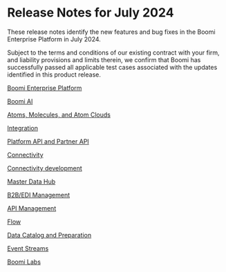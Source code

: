 # Release Notes for July 2024

<head>
  <meta name="guidename" content="Release Notes"/>
  <meta name="context" content="GUID-3be0a4d3-96c9-4b42-ae28-98df54d3db9c"/>
</head>


These release notes identify the new features and bug fixes in the Boomi Enterprise Platform in July 2024.

Subject to the terms and conditions of our existing contract with your firm, and liability provisions and limits therein, we confirm that Boomi has successfully passed all applicable test cases associated with the updates identified in this product release.

[Boomi Enterprise Platform](/docs/Atomsphere/Release%20Notes/Jul2024/Jul2024_Platform.md)

[Boomi AI](/docs/Atomsphere/Release%20Notes/Jul2024/Jul2024_Boomi_AI.md)

[Atoms, Molecules, and Atom Clouds](/docs/Atomsphere/Release%20Notes/Jul2024/Jul2024_Atoms_Molecules.md)

[Integration](/docs/Atomsphere/Release%20Notes/Jul2024/Jul2024_Integration.md)

[Platform API and Partner API](/docs/Atomsphere/Release%20Notes/Jul2024/Jul2024_AtomSphere_API.md)

[Connectivity](/docs/Atomsphere/Release%20Notes/Jul2024/Jul2024_Connectivity.md)

[Connectivity development](/docs/Atomsphere/Release%20Notes/Jul2024/Jul2024_Connectivity_development.md)

[Master Data Hub](/docs/Atomsphere/Release%20Notes/Jul2024/Jul2024_Hub.md)

[B2B/EDI Management](/docs/Atomsphere/Release%20Notes/Jul2024/Jul2024_B2B_EDI_Management.md)

[API Management](/docs/Atomsphere/Release%20Notes/Jul2024/Jul2024_API_Management.md)

[Flow](/docs/Atomsphere/Release%20Notes/Jul2024/Jul2024_Flow.md)

[Data Catalog and Preparation](/docs/Atomsphere/Release%20Notes/Jul2024/Jul2024_DCP.md)

[Event Streams](/docs/Atomsphere/Release%20Notes/Jul2024/Jul2024_Event_Streams.md)

[Boomi Labs](/docs/Atomsphere/Release%20Notes/Jul2024/Jul2024_Boomi_Labs.md)